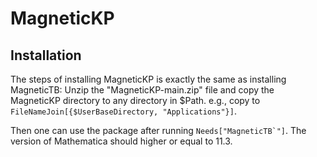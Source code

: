 # MagneticKP




## Installation

The steps of installing MagneticKP is exactly the same as installing MagneticTB:
Unzip the "MagneticKP-main.zip" file and copy the MagneticKP directory to any directory in $Path. e.g.,
copy to ```FileNameJoin[{$UserBaseDirectory, "Applications"}]```.


Then one can use the package after running ```Needs["MagneticTB`"]```.
The version of Mathematica should higher or equal to 11.3.
